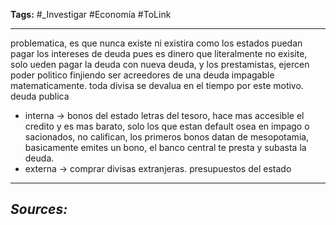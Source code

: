 **Tags:** #_Investigar 
#Economía  #ToLink 
- - -
problematica, es que nunca existe ni existira como los estados puedan pagar los intereses de deuda pues es dinero que literalmente no exisite, solo ueden pagar la deuda con nueva deuda, y los prestamistas, ejercen poder politico finjiendo ser acreedores de una deuda impagable matematicamente. toda divisa se devalua en el tiempo por este motivo. 
deuda publica
- interna -> bonos del estado letras del tesoro, hace mas accesible el credito y es mas barato, solo los que estan default osea en impago o sacionados, no califican, los primeros bonos datan de mesopotamia, basicamente emites un bono, el banco central te presta y subasta la deuda.
- externa -> comprar divisas extranjeras.
presupuestos del estado

- - - 
## ***Sources:***
